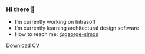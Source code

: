 ### Hi there 👋
<!--
**georgesimos/georgesimos** is a ✨ _special_ ✨ repository because its `README.md` (this file) appears on your GitHub profile.
-->
- I’m currently working on Intrasoft
- I’m currently learning architectural design software
- How to reach me: [@george-simos](https://www.linkedin.com/in/george-simos/) 

[Download CV](https://github.com/georgesimos/georgesimos/raw/main/GeorgeSimos.pdf)
